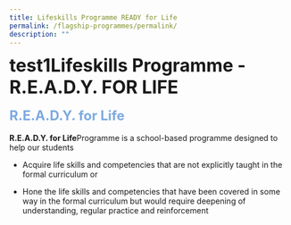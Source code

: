 ```yaml
---
title: Lifeskills Programme READY for Life
permalink: /flagship-programmes/permalink/
description: ""
---
```

<font size=6><b>test1Lifeskills Programme - R.E.A.D.Y. FOR LIFE</b></font>
<br>
<br>
<font size=5 color="#7daadf"><b>R.E.A.D.Y. for Life</b></font>
<br>
<br>
<b>R.E.A.D.Y. for Life</b>Programme is a school-based programme designed to help our students  
<br>
 
* Acquire life skills and competencies that are not explicitly taught in the formal curriculum or

* Hone the life skills and competencies that have been covered in some way in the formal curriculum but would require deepening of understanding, regular practice and reinforcement